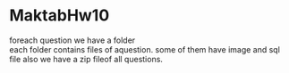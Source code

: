 # MaktabHw10
foreach question we have a folder  
each folder contains files of aquestion.
some of them have image and sql file
also we have a  zip fileof all questions.
